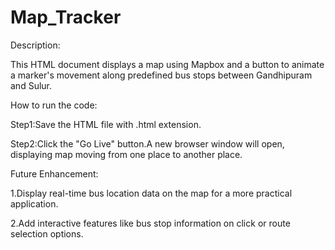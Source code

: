 # Map_Tracker
Description:

This HTML document displays a map using Mapbox and a button to animate a marker's movement along predefined bus stops between Gandhipuram and Sulur.

How to run the code:

Step1:Save the HTML file with .html extension.

Step2:Click the "Go Live" button.A new browser window will open, displaying map moving from one place to another place.

Future Enhancement:

1.Display real-time bus location data on the map for a more practical application.

2.Add interactive features like bus stop information on click or route selection options.
